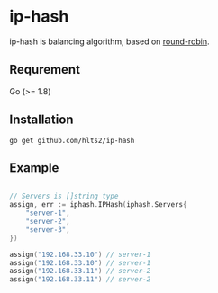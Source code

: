 # ip-hash
ip-hash is balancing algorithm, based on [round-robin](https://github.com/hlts2/round-robin).

## Requrement

Go (>= 1.8)

## Installation

```shell
go get github.com/hlts2/ip-hash
```

## Example

```go

// Servers is []string type
assign, err := iphash.IPHash(iphash.Servers{
    "server-1",
    "server-2",
    "server-3",
})

assign("192.168.33.10") // server-1
assign("192.168.33.10") // server-1
assign("192.168.33.11") // server-2
assign("192.168.33.11") // server-2
```
